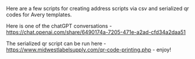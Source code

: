 Here are a few scripts for creating address scripts via csv and serialized qr codes for Avery templates. 

Here is one of the chatGPT conversations - https://chat.openai.com/share/6490174a-7205-471e-a2ad-cfd34a2daa51

The serialized qr script can be run here - https://www.midwestlabelsupply.com/qr-code-printing.php - enjoy!
